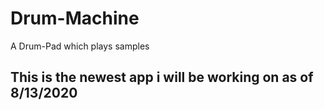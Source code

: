 # Drum-Machine
A Drum-Pad which plays samples


## This is the newest app i will be working on as of 8/13/2020
